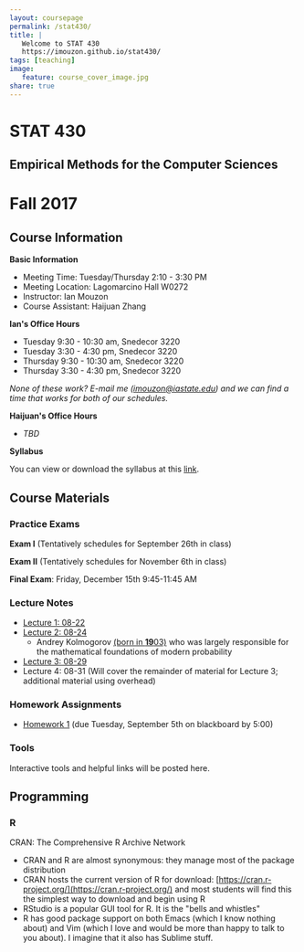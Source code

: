 ```yaml
---
layout: coursepage
permalink: /stat430/
title: |
   Welcome to STAT 430
   https://imouzon.github.io/stat430/
tags: [teaching]
image:
   feature: course_cover_image.jpg
share: true
---
```


# STAT 430
## Empirical Methods for the Computer Sciences

# Fall 2017

## Course Information

**Basic Information**

-  Meeting Time: Tuesday/Thursday 2:10 - 3:30 PM
-  Meeting Location: Lagomarcino Hall W0272
-  Instructor: Ian Mouzon
-  Course Assistant: Haijuan Zhang

**Ian's Office Hours**

-  Tuesday 9:30 - 10:30 am, Snedecor 3220
-  Tuesday 3:30 - 4:30 pm, Snedecor 3220
-  Thursday 9:30 - 10:30 am, Snedecor 3220
-  Thursday 3:30 - 4:30 pm, Snedecor 3220

*None of these work? E-mail me (imouzon@iastate.edu) and we can find a time that works for both of our schedules.*

**Haijuan's Office Hours**

-  _TBD_

**Syllabus**

You can view or download the syllabus at this [link](./doc/syllabus_stat430_F17.pdf).

## Course Materials

### Practice Exams

   <!-- TO DO -->
   **Exam I** (Tentatively schedules for September 26th in class) 

   <!-- TO DO -->
   **Exam II** (Tentatively schedules for November 6th in class) 

   <!-- TO DO -->
   **Final Exam**: Friday, December 15th 9:45-11:45 AM

### Lecture Notes

-  [Lecture 1: 08-22](./lec/lec1/index.html)
-  [Lecture 2: 08-24](./lec/lec2/index.html)
   -  Andrey Kolmogorov [(born in **19**03)](https://en.wikipedia.org/wiki/Probability_axioms) who was largely responsible for the mathematical foundations of modern probability
-  [Lecture 3: 08-29](./lec/lec3/index.html)
-  Lecture 4: 08-31 (Will cover the remainder of material for Lecture 3; additional material using overhead)

### Homework Assignments

-  [Homework 1](./hw/hw1/stat430-hw1.pdf) (due Tuesday, September 5th on blackboard by 5:00)

### Tools

<!-- TO DO: instructions for downloading R -->
   Interactive tools and helpful links will be posted here.

## Programming 

### R
CRAN: The Comprehensive R Archive Network
-  CRAN and R are almost synonymous: they manage most of the package distribution
-  CRAN hosts the current version of R for download: [https://cran.r-project.org/](https://cran.r-project.org/) and most students will find this the simplest way to download and begin using R
-  RStudio is a popular GUI tool for R. It is the "bells and whistles" 
-  R has good package support on both Emacs (which I know nothing about) and Vim (which I love and would be more than happy to talk to you about). I imagine that it also has Sublime stuff.
